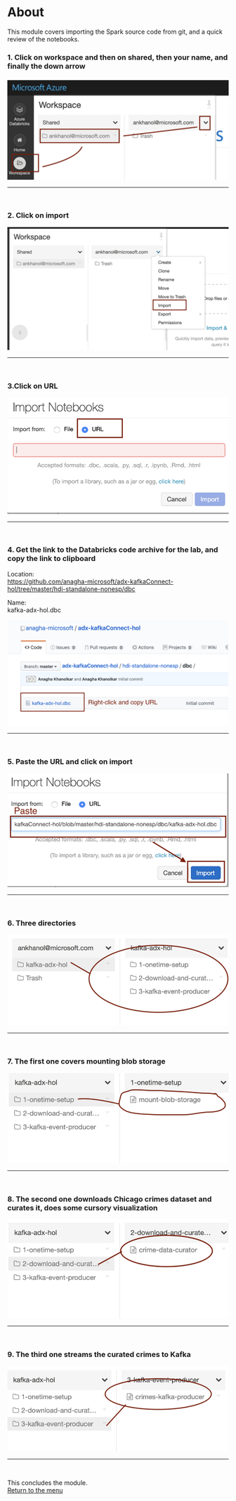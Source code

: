 

# About

This module covers importing the Spark source code from git, and a quick review of the notebooks.<br>


### 1. Click on workspace and then on shared, then your name, and finally the down arrow
![CreateStorage01](images/04-databricks-12.png)
<br>
<hr>
<br>

### 2. Click on import
![CreateStorage02](images/04-databricks-13.png)
<br>
<hr>
<br>

### 3.Click on URL
![CreateStorage03](images/04-databricks-14.png)
<br>
<hr>
<br>


### 4. Get the link to the Databricks code archive for the lab, and copy the link to clipboard

Location:<br>
https://github.com/anagha-microsoft/adx-kafkaConnect-hol/tree/master/hdi-standalone-nonesp/dbc<br>

Name:<br>
kafka-adx-hol.dbc

![CreateStorage05](images/04-databricks-15.png)
<br>
<hr>
<br>

### 5. Paste the URL and click on import
![CreateStorage06](images/04-databricks-16.png)
<br>
<hr>
<br>


### 6. Three directories
![CreateStorage06](images/04-databricks-17.png)
<br>
<hr>
<br>


### 7. The first one covers mounting blob storage
![CreateStorage06](images/04-databricks-18.png)
<br>
<hr>
<br>


### 8. The second one downloads Chicago crimes dataset and curates it, does some cursory visualization
![CreateStorage06](images/04-databricks-19.png)
<br>
<hr>
<br>

### 9. The third one streams the curated crimes to Kafka
![CreateStorage06](images/04-databricks-20.png)
<br>
<hr>
<br>


This concludes the module.<br>
[Return to the menu](../hdi-standalone-nonesp#lets-get-started)
